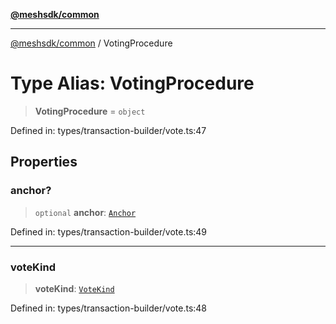 [**@meshsdk/common**](../README.md)

***

[@meshsdk/common](../globals.md) / VotingProcedure

# Type Alias: VotingProcedure

> **VotingProcedure** = `object`

Defined in: types/transaction-builder/vote.ts:47

## Properties

### anchor?

> `optional` **anchor**: [`Anchor`](Anchor.md)

Defined in: types/transaction-builder/vote.ts:49

***

### voteKind

> **voteKind**: [`VoteKind`](VoteKind.md)

Defined in: types/transaction-builder/vote.ts:48
